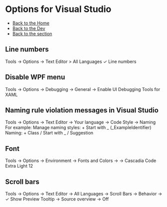 # Options for Visual Studio 

- [Back to the Home](../../README.md)
- [Back to the Dev](../README.md)
- [Back to the section](README.md)

## Line numbers
Tools → Options → Text Editor > All Languages
✓ Line numbers

## Disable WPF menu
Tools → Options → Debugging → General → Enable UI Debugging Tools for XAML

## Naming rule violation messages in Visual Studio
Tools → Options → Text Editor → Your language → Code Style → Naming
For example:
  Manage naming styles: + Start with _ (_ExampleIdentifier)
  Naming: + Class / Start with _ / Suggestion

## Font
Tools → Options → Environment → Fonts and Colors → 
→ Cascadia Code Extra Light 12

## Scroll bars
Tools → Options → Text Editor → All Languages → Scroll Bars
→ Behavior → ✓ Show Preview Tooltip → Source overview → Off
